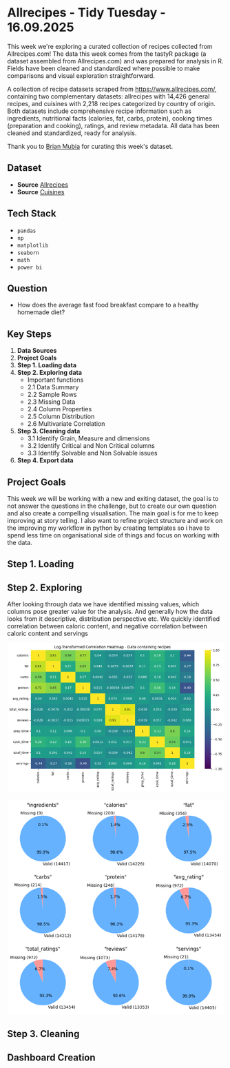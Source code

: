 # Allrecipes - Tidy Tuesday - 16.09.2025
This week we're exploring a curated collection of recipes collected from Allrecipes.com! The data this week comes from the tastyR package (a dataset assembled from Allrecipes.com) and was prepared for analysis in R. Fields have been cleaned and standardized where possible to make comparisons and visual exploration straightforward.

A collection of recipe datasets scraped from https://www.allrecipes.com/, containing two complementary datasets: allrecipes with 14,426 general recipes, and cuisines with 2,218 recipes categorized by country of origin. Both datasets include comprehensive recipe information such as ingredients, nutritional facts (calories, fat, carbs, protein), cooking times (preparation and cooking), ratings, and review metadata. All data has been cleaned and standardized, ready for analysis.

Thank you to [Brian Mubia](https://github.com/owlzyseyes) for curating this week's dataset.

## Dataset
* **Source** [Allrecipes](https://raw.githubusercontent.com/rfordatascience/tidytuesday/main/data/2025/2025-09-16/all_recipes.csv)
* **Source** [Cuisines](https://raw.githubusercontent.com/rfordatascience/tidytuesday/main/data/2025/2025-09-16/cuisines.csv)

## Tech Stack
* `pandas`
* `np`
* `matplotlib`
* `seaborn`
* `math`
* `power bi`

## Question
- How does the average fast food breakfast compare to a healthy homemade diet?

## Key Steps

1. **Data Sources**
2. **Project Goals**
3. **Step 1. Loading data**
4. **Step 2. Exploring data**
    -   Important functions
    -   2.1 Data Summary
    -   2.2 Sample Rows
    -   2.3 Missing Data
    -   2.4 Column Properties
    -   2.5 Column Distribution
    -   2.6 Multivariate Correlation
5. **Step 3. Cleaning data**
    -   3.1 Identify Grain, Measure and dimensions
    -   3.2 Identify Critical and Non Critical columns
    -   3.3 Identify Solvable and Non Solvable issues
6. **Step 4. Export data**


## Project Goals
This week we will be working with a new and exiting dataset, the goal is to not answer the questions in the challenge, but to create our own question and also create a compelling visualisation. The main goal is for me to keep improving at story telling. I also want to refine project structure and work on the improving my workflow in python by creating templates so i have to spend less time on organisational side of things and focus on working with the data. 

## Step 1. Loading
## Step 2. Exploring
After looking through data we have identified missing values, which columns pose greater value for the analysis. And generally how the data looks from it descriptive, distribution perspective etc. We quickly identified correlation between caloric content, and negative correlation between caloric content and servings

![Correlation Heatmap: Allrecipes](img\screenshots\all_recipes_correlation_matrix.png "Correlation Matrix")  

![Missing Values: Allrecipes](img\screenshots\all_recipes_missing_values.png "Missing Values")  

## Step 3. Cleaning

## Dashboard Creation